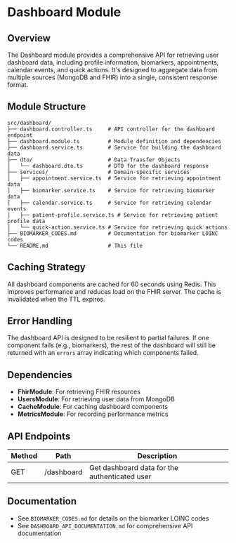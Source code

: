 # Dashboard Module

## Overview

The Dashboard module provides a comprehensive API for retrieving user dashboard data, including profile information, biomarkers, appointments, calendar events, and quick actions. It's designed to aggregate data from multiple sources (MongoDB and FHIR) into a single, consistent response format.

## Module Structure

```
src/dashboard/
├── dashboard.controller.ts     # API controller for the dashboard endpoint
├── dashboard.module.ts         # Module definition and dependencies
├── dashboard.service.ts        # Service for building the dashboard data
├── dto/                        # Data Transfer Objects
│   └── dashboard.dto.ts        # DTO for the dashboard response
├── services/                   # Domain-specific services
│   ├── appointment.service.ts  # Service for retrieving appointment data
│   ├── biomarker.service.ts    # Service for retrieving biomarker data
│   ├── calendar.service.ts     # Service for retrieving calendar events
│   ├── patient-profile.service.ts # Service for retrieving patient profile data
│   └── quick-action.service.ts # Service for retrieving quick actions
├── BIOMARKER_CODES.md          # Documentation for biomarker LOINC codes
└── README.md                   # This file
```

## Caching Strategy

All dashboard components are cached for 60 seconds using Redis. This improves performance and reduces load on the FHIR server. The cache is invalidated when the TTL expires.

## Error Handling

The dashboard API is designed to be resilient to partial failures. If one component fails (e.g., biomarkers), the rest of the dashboard will still be returned with an `errors` array indicating which components failed.

## Dependencies

- **FhirModule**: For retrieving FHIR resources
- **UsersModule**: For retrieving user data from MongoDB
- **CacheModule**: For caching dashboard components
- **MetricsModule**: For recording performance metrics

## API Endpoints

| Method | Path | Description |
|--------|------|-------------|
| GET | /dashboard | Get dashboard data for the authenticated user |

## Documentation

- See `BIOMARKER_CODES.md` for details on the biomarker LOINC codes
- See `DASHBOARD_API_DOCUMENTATION.md` for comprehensive API documentation 